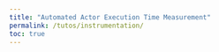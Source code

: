 ```yaml
---
title: "Automated Actor Execution Time Measurement"
permalink: /tutos/instrumentation/
toc: true
---
```

